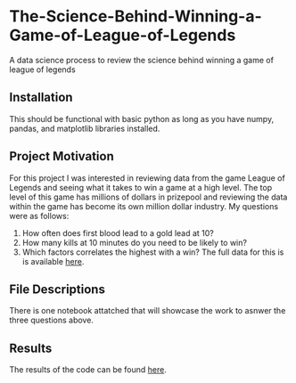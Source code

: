 # The-Science-Behind-Winning-a-Game-of-League-of-Legends
A data science process to review the science behind winning a game of league of legends

## Installation
This should be functional with basic python as long as you have numpy, pandas, and matplotlib libraries installed.

## Project Motivation
For this project I was interested in reviewing data from the game League of Legends and seeing what it takes to win a game at a high level. The top level of this game has millions of dollars in prizepool and reviewing the data within the game has become its own million dollar industry.
My questions were as follows:
1. How often does first blood lead to a gold lead at 10?
2. How many kills at 10 minutes do you need to be likely to win?
3. Which factors correlates the highest with a win?
The full data for this is is available [here](https://www.kaggle.com/datasets/bobbyscience/league-of-legends-diamond-ranked-games-10-min?select=high_diamond_ranked_10min.csv).

## File Descriptions
There is one notebook attatched that will showcase the work to asnwer the three questions above.

## Results
The results of the code can be found [here](https://medium.com/@grantdowns/the-science-behind-winning-a-game-of-league-of-legends-6c22e3a828a9).
